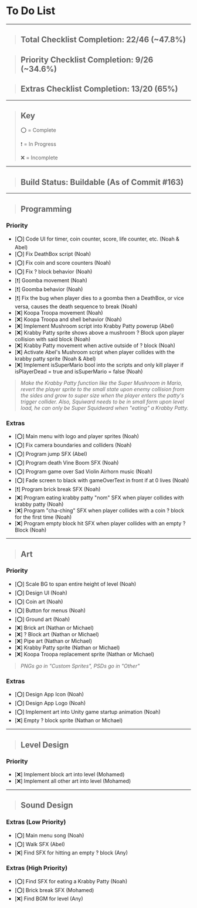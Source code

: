 # To Do List

***

> ## Total Checklist Completion: 22/46 (~47.8%)

> ## Priority Checklist Completion: 9/26 (~34.6%)

> ## Extras Checklist Completion: 13/20 (65%)

***

> ## Key
> 
> ⭕️ = Complete
>
> ❗️ = In Progress
> 
> ️❌️ = Incomplete

***

> ## Build Status: Buildable (As of Commit #163)

***

> ## Programming

### Priority

- [️⭕️] Code UI for timer, coin counter, score, life counter, etc. (Noah & Abel)
- [️⭕️] Fix DeathBox script (Noah)
- [️⭕️] Fix coin and score counters (Noah)
- [️⭕️] Fix ? block behavior (Noah)
- [❗️] Goomba movement (Noah)
- [❗️] Goomba behavior (Noah)
- [❗️] Fix the bug when player dies to a goomba then a DeathBox, or vice versa, causes the death sequence to break (Noah)
- [❌️] Koopa Troopa movement (Noah)
- [❌️] Koopa Troopa and shell behavior (Noah)
- [❌️] Implement Mushroom script into Krabby Patty powerup (Abel)
- [❌️] Krabby Patty sprite shows above a mushroom ? Block upon player collision with said block (Noah)
- [❌️] Krabby Patty movement when active outside of ? block (Noah)
- [❌️] Activate Abel's Mushroom script when player collides with the krabby patty sprite (Noah & Abel)
- [❌️] Implement isSuperMario bool into the scripts and only kill player if isPlayerDead = true and isSuperMario = false (Noah)

> _Make the Krabby Patty function like the Super Mushroom in Mario, 
> revert the player sprite to the small state upon enemy collision from the sides and
> grow to super size when the player enters the patty's trigger collider.
> Also, Squiward needs to be in small form upon level load, he can
> only be Super Squidward when "eating" a Krabby Patty._

### Extras

- [⭕️] Main menu with logo and player sprites (Noah)
- [⭕️] Fix camera boundaries and colliders (Noah)
- [⭕️] Program jump SFX (Abel)
- [⭕️] Program death Vine Boom SFX (Noah)
- [⭕️] Program game over Sad Violin Airhorn music (Noah)
- [⭕️] Fade screen to black with gameOverText in front if at 0 lives (Noah)
- [❗️] Program brick break SFX (Noah)
- [❌️] Program eating krabby patty "nom" SFX when player collides with krabby patty (Noah)
- [❌️] Program "cha-ching" SFX when player collides with a coin ? block for the first time (Noah)
- [❌️] Program empty block hit SFX when player collides with an empty ? Block (Noah)

***

> ## Art

### Priority

- [⭕️] Scale BG to span entire height of level (Noah)
- [⭕️] Design UI (Noah)
- [⭕️] Coin art (Noah)
- [⭕️] Button for menus (Noah)
- [️⭕️] Ground art (Noah)
- [❌️] Brick art (Nathan or Michael)
- [❌️] ? Block art (Nathan or Michael)
- [❌️] Pipe art (Nathan or Michael)
- [❌️] Krabby Patty sprite (Nathan or Michael)
- [❌️] Koopa Troopa replacement sprite (Nathan or Michael)

> _PNGs go in "Custom Sprites", 
> PSDs go in "Other"_

### Extras

- [⭕️] Design App Icon (Noah)
- [⭕️] Design App Logo (Noah)
- [⭕️] Implement art into Unity game startup animation (Noah)
- [❌️] Empty ? block sprite (Nathan or Michael)

***

> ## Level Design

### Priority

- [❌️] Implement block art into level (Mohamed)
- [❌️] Implement all other art into level (Mohamed)

***

> ## Sound Design

### Extras (Low Priority)

- [️⭕️] Main menu song (Noah)
- [⭕️] Walk SFX (Abel)
- [❌️] Find SFX for hitting an empty ? block (Any)

### Extras (High Priority)

- [⭕️] Find SFX for eating a Krabby Patty (Noah)
- [⭕️] Brick break SFX (Mohamed)
- [❌️] Find BGM for level (Any)
